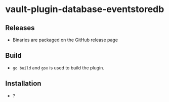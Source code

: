 # vault-plugin-database-eventstoredb

## Releases

* Binaries are packaged on the GitHub release page

## Build

* `go build` and `gox` is used to build the plugin.

## Installation

* ?

